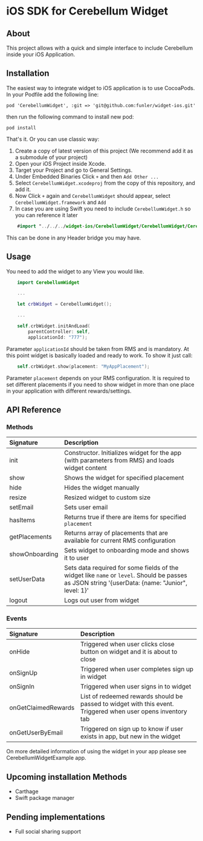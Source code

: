 # iOS SDK for Cerebellum Widget 

## About

This project allows with a quick and simple interface to include Cerebellum inside your iOS Application.

## Installation

The easiest way to integrate widget to iOS application is to use CocoaPods. In your Podfile add the following line:

    pod 'CerebellumWidget', :git => 'git@github.com:funler/widget-ios.git'

then run the following command to install new pod:

    pod install

That's it. Or you can use classic way:

1. Create a copy of latest version of this project (We recommend add it as a submodule of your project)
2. Open your iOS Project inside Xcode.
3. Target your Project and go to General Settings.
4. Under Embedded Binaries Click `+` and then `Add Other ...`
5. Select `CerebellumWidget.xcodeproj` from the copy of this repository, and add it.
6. Now Click `+` again and `CerebellumWidget` should appear, select `CerebellumWidget.framework` and `Add`
7. In case you are using Swift you need to include `CerebellumWidget.h` so you can reference it later

```swift
    #import "../../../widget-ios/CerebellumWidget/CerebellumWidget/CerebellumWidget.h"
``` 

This can be done in any Header bridge you may have.

## Usage

You need to add the widget to any View you would like.
    
```swift
    import CerebellumWidget

    ...

    let crbWidget = CerebellumWidget();

    ...

    self.crbWidget.initAndLoad(
        parentController: self,
        applicationId: "777");
```

Parameter `applicationId` should be taken from RMS and is mandatory. 
At this point widget is basically loaded and ready to work. To show it just call:

```swift
    self.crbWidget.show(placement: "MyAppPlacement");
```
Parameter `placement` depends on your RMS configuration. It is required to set different placements if you need to show widget in more than one place in your application with different rewards/settings.

## API Reference
### Methods

| Signature | Description |
| :-- | :-- |
| init | Constructor. Initializes widget for the app (with parameters from RMS) and loads widget content |
| show | Shows the widget for specified placement |
| hide | Hides the widget manually |
| resize | Resized widget to custom size |
| setEmail | Sets user email |
| hasItems | Returns true if there are items for specified `placement` |
| getPlacements | Returns array of placements that are available for current RMS configuration |
| showOnboarding | Sets widget to onboarding mode and shows it to user |
| setUserData | Sets data required for some fields of the widget like `name` or `level`. Should be passes as JSON string '{userData: {name: "Junior", level: 1}'
| logout | Logs out user from widget |

### Events

| Signature | Description |
| :-- | :-- |
| onHide | Triggered when user clicks close button on widget and it is about to close |
| onSignUp | Triggered when user completes sign up in widget |
| onSignIn | Triggered when user signs in to widget |
| onGetClaimedRewards | List of redeemed rewards should be passed to widget with this event. Triggered when user opens inventory tab |
| onGetUserByEmail | Triggered on sign up to know if user exists in app, but new in the widget |

On more detailed information of using the widget in your app please see CerebellumWidgetExample app.

## Upcoming installation Methods

* Carthage
* Swift package manager

## Pending implementations

* Full social sharing support